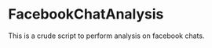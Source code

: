 FacebookChatAnalysis
====================

This is a crude script to perform analysis on facebook chats.
